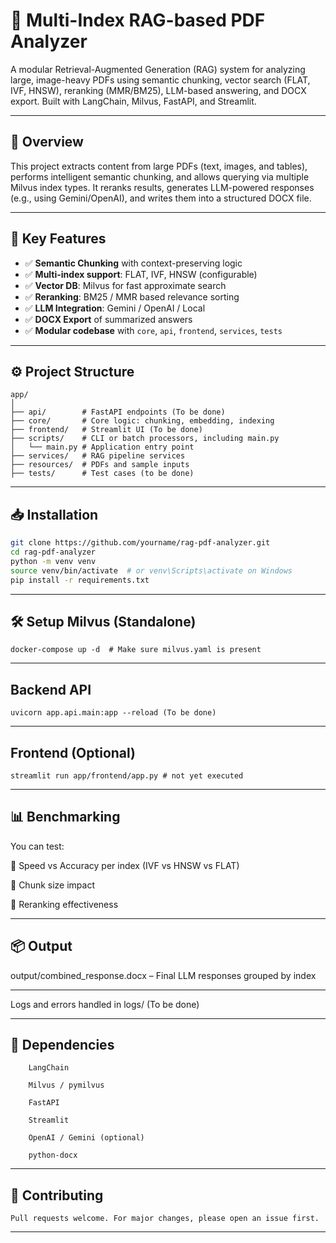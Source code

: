 # 📄 Multi-Index RAG-based PDF Analyzer

A modular Retrieval-Augmented Generation (RAG) system for analyzing large, image-heavy PDFs using semantic chunking, vector search (FLAT, IVF, HNSW), reranking (MMR/BM25), LLM-based answering, and DOCX export. Built with LangChain, Milvus, FastAPI, and Streamlit.

---

## 🚀 Overview

This project extracts content from large PDFs (text, images, and tables), performs intelligent semantic chunking, and allows querying via multiple Milvus index types. It reranks results, generates LLM-powered responses (e.g., using Gemini/OpenAI), and writes them into a structured DOCX file.

---

## 🧠 Key Features

- ✅ **Semantic Chunking** with context-preserving logic
- ✅ **Multi-index support**: FLAT, IVF, HNSW (configurable)
- ✅ **Vector DB**: Milvus for fast approximate search
- ✅ **Reranking**: BM25 / MMR based relevance sorting
- ✅ **LLM Integration**: Gemini / OpenAI / Local
- ✅ **DOCX Export** of summarized answers
- ✅ **Modular codebase** with `core`, `api`, `frontend`, `services`, `tests`

---

## ⚙️ Project Structure
```
app/
│
├── api/        # FastAPI endpoints (To be done)
├── core/       # Core logic: chunking, embedding, indexing
├── frontend/   # Streamlit UI (To be done)
├── scripts/    # CLI or batch processors, including main.py
│   └── main.py # Application entry point
├── services/   # RAG pipeline services
├── resources/  # PDFs and sample inputs
├── tests/      # Test cases (to be done)
```

---

## 📥 Installation

```bash
git clone https://github.com/yourname/rag-pdf-analyzer.git
cd rag-pdf-analyzer
python -m venv venv
source venv/bin/activate  # or venv\Scripts\activate on Windows
pip install -r requirements.txt
```
---
## 🛠️ Setup Milvus (Standalone)
```
docker-compose up -d  # Make sure milvus.yaml is present
```


---
## Backend API
```
uvicorn app.api.main:app --reload (To be done)
```
---
## Frontend (Optional)
```
streamlit run app/frontend/app.py # not yet executed

```
---
## 📊 Benchmarking
You can test:

🔹 Speed vs Accuracy per index (IVF vs HNSW vs FLAT)

🔹 Chunk size impact

🔹 Reranking effectiveness

---
## 📦 Output
output/combined_response.docx – Final LLM responses grouped by index

---
Logs and errors handled in logs/ (To be done)

---

## 🧩 Dependencies
        LangChain

        Milvus / pymilvus

        FastAPI

        Streamlit

        OpenAI / Gemini (optional)

        python-docx
        
---
## 🙌 Contributing

    Pull requests welcome. For major changes, please open an issue first.

---
